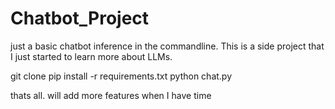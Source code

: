 # Chatbot_Project

just a basic chatbot inference in the commandline. This is a side project that I just started to learn more about LLMs.

git clone
pip install -r requirements.txt
python chat.py

thats all. will add more features when I have time
